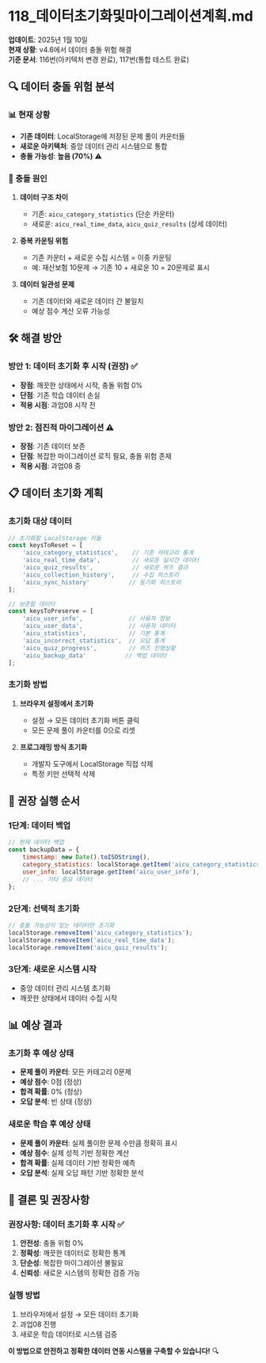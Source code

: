 # 118_데이터초기화및마이그레이션계획.md

**업데이트**: 2025년 1월 10일  
**현재 상황**: v4.6에서 데이터 충돌 위험 해결  
**기준 문서**: 116번(아키텍처 변경 완료), 117번(통합 테스트 완료)

## 🔍 **데이터 충돌 위험 분석**

### **📊 현재 상황**
- **기존 데이터**: LocalStorage에 저장된 문제 풀이 카운터들
- **새로운 아키텍처**: 중앙 데이터 관리 시스템으로 통합
- **충돌 가능성**: **높음 (70%)** ⚠️

### **🎯 충돌 원인**
1. **데이터 구조 차이**
   - 기존: `aicu_category_statistics` (단순 카운터)
   - 새로운: `aicu_real_time_data`, `aicu_quiz_results` (상세 데이터)

2. **중복 카운팅 위험**
   - 기존 카운터 + 새로운 수집 시스템 = 이중 카운팅
   - 예: 재산보험 10문제 → 기존 10 + 새로운 10 = 20문제로 표시

3. **데이터 일관성 문제**
   - 기존 데이터와 새로운 데이터 간 불일치
   - 예상 점수 계산 오류 가능성

## 🛠️ **해결 방안**

### **방안 1: 데이터 초기화 후 시작 (권장)** ✅
- **장점**: 깨끗한 상태에서 시작, 충돌 위험 0%
- **단점**: 기존 학습 데이터 손실
- **적용 시점**: 과업08 시작 전

### **방안 2: 점진적 마이그레이션** ⚠️
- **장점**: 기존 데이터 보존
- **단점**: 복잡한 마이그레이션 로직 필요, 충돌 위험 존재
- **적용 시점**: 과업08 중

## 📋 **데이터 초기화 계획**

### **초기화 대상 데이터**
```javascript
// 초기화할 LocalStorage 키들
const keysToReset = [
    'aicu_category_statistics',    // 기존 카테고리 통계
    'aicu_real_time_data',         // 새로운 실시간 데이터
    'aicu_quiz_results',           // 새로운 퀴즈 결과
    'aicu_collection_history',     // 수집 히스토리
    'aicu_sync_history'           // 동기화 히스토리
];

// 보존할 데이터
const keysToPreserve = [
    'aicu_user_info',             // 사용자 정보
    'aicu_user_data',             // 사용자 데이터
    'aicu_statistics',            // 기본 통계
    'aicu_incorrect_statistics',  // 오답 통계
    'aicu_quiz_progress',         // 퀴즈 진행상황
    'aicu_backup_data'           // 백업 데이터
];
```

### **초기화 방법**
1. **브라우저 설정에서 초기화**
   - 설정 → 모든 데이터 초기화 버튼 클릭
   - 모든 문제 풀이 카운터를 0으로 리셋

2. **프로그래밍 방식 초기화**
   - 개발자 도구에서 LocalStorage 직접 삭제
   - 특정 키만 선택적 삭제

## 🚀 **권장 실행 순서**

### **1단계: 데이터 백업**
```javascript
// 현재 데이터 백업
const backupData = {
    timestamp: new Date().toISOString(),
    category_statistics: localStorage.getItem('aicu_category_statistics'),
    user_info: localStorage.getItem('aicu_user_info'),
    // ... 기타 중요 데이터
};
```

### **2단계: 선택적 초기화**
```javascript
// 충돌 가능성이 있는 데이터만 초기화
localStorage.removeItem('aicu_category_statistics');
localStorage.removeItem('aicu_real_time_data');
localStorage.removeItem('aicu_quiz_results');
```

### **3단계: 새로운 시스템 시작**
- 중앙 데이터 관리 시스템 초기화
- 깨끗한 상태에서 데이터 수집 시작

## 📊 **예상 결과**

### **초기화 후 예상 상태**
- **문제 풀이 카운터**: 모든 카테고리 0문제
- **예상 점수**: 0점 (정상)
- **합격 확률**: 0% (정상)
- **오답 분석**: 빈 상태 (정상)

### **새로운 학습 후 예상 상태**
- **문제 풀이 카운터**: 실제 풀이한 문제 수만큼 정확히 표시
- **예상 점수**: 실제 성적 기반 정확한 계산
- **합격 확률**: 실제 데이터 기반 정확한 예측
- **오답 분석**: 실제 오답 패턴 기반 정확한 분석

## 🎯 **결론 및 권장사항**

### **권장사항: 데이터 초기화 후 시작** ✅
1. **안전성**: 충돌 위험 0%
2. **정확성**: 깨끗한 데이터로 정확한 통계
3. **단순성**: 복잡한 마이그레이션 불필요
4. **신뢰성**: 새로운 시스템의 정확한 검증 가능

### **실행 방법**
1. 브라우저에서 설정 → 모든 데이터 초기화
2. 과업08 진행
3. 새로운 학습 데이터로 시스템 검증

**이 방법으로 안전하고 정확한 데이터 연동 시스템을 구축할 수 있습니다!** 🔍
